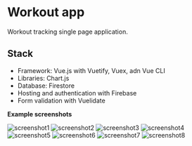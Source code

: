 # Workout app

Workout tracking single page application.

## Stack

- Framework: Vue.js with Vuetify, Vuex, adn Vue CLI
- Libraries: Chart.js
- Database: Firestore
- Hosting and authentication with Firebase
- Form validation with Vuelidate

**Example screenshots**

![screenshot1](./screenshots/screen1.png)
![screenshot2](./screenshots/screen2.png)
![screenshot3](./screenshots/screen3.png)
![screenshot4](./screenshots/screen4.png)
![screenshot5](./screenshots/screen5.png)
![screenshot6](./screenshots/screen6.png)
![screenshot7](./screenshots/screen7.png)
![screenshot8](./screenshots/screen8.png)